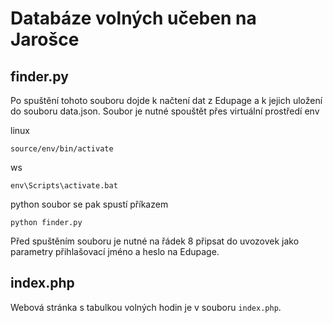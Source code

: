 # Databáze volných učeben na Jarošce

## finder.py

Po spuštění tohoto souboru dojde k načtení dat z Edupage a k jejich uložení do souboru data.json. Soubor je nutné spouštět přes virtuální prostředí env

linux

``source/env/bin/activate``

ws

``env\Scripts\activate.bat``

python soubor se pak spustí příkazem

``python finder.py``

Před spuštěním souboru je nutné na řádek 8 připsat do uvozovek jako parametry přihlašovací jméno a heslo na Edupage.

## index.php

Webová stránka s tabulkou volných hodin je v souboru `index.php`.
